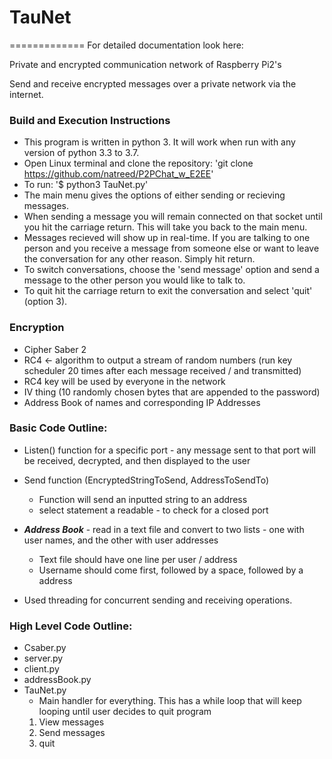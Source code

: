 # TauNet
=============
For detailed documentation look here: 

Private and encrypted communication network of Raspberry Pi2's

Send and receive encrypted messages over a private network via the internet.

### Build and Execution Instructions

- This program is written in python 3. It will work when run with any version of python 3.3 to 3.7.
- Open Linux terminal and clone the repository: 'git clone https://github.com/natreed/P2PChat_w_E2EE'	
- To run:  '$ python3 TauNet.py'
- The main menu gives the options of either sending or recieving messages.  
- When sending a message you will remain connected on that socket until you hit the carriage return.  This will take you back to the main menu.
- Messages recieved will show up in real-time.  If you are talking to one person and you receive a message from someone else or want to leave the conversation for any other reason.  Simply hit return.
- To switch conversations, choose the 'send message' option and send a message to the other person you would like to talk to. 
- To quit hit the carriage return to exit the conversation and select 'quit' (option 3).

### Encryption
- Cipher Saber 2
- RC4 <- algorithm to output a stream of random numbers (run key scheduler 20 times after each message received / and transmitted)
- RC4 key will be used by everyone in the network
- IV thing (10 randomly chosen bytes that are appended to the password)
- Address Book of names and corresponding IP Addresses


### Basic Code Outline:
- Listen() function for a specific port - any message sent to that port will be received, decrypted, and then displayed to the user
- Send function (EncryptedStringToSend, AddressToSendTo)
    - Function will send an inputted string to an address 
    - select statement a readable - to check for a closed port
        
- ***Address Book*** - read in a text file and convert to two lists - one with user names, and the other with user addresses
    - Text file should have one line per user / address
    - Username should come first, followed by a space, followed by a address

- Used threading for concurrent sending and receiving operations.

### High Level Code Outline:
 - Csaber.py 
 - server.py
 - client.py
 - addressBook.py
 - TauNet.py
    - Main handler for everything. This has a while loop that will keep looping until user decides to quit program
	1. View messages
	2. Send messages
	3. quit
